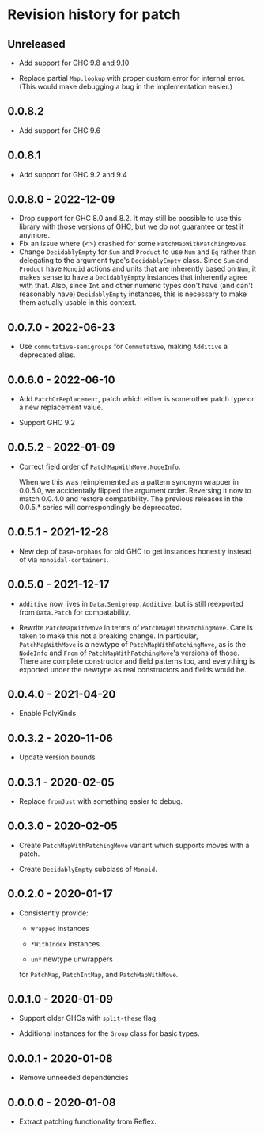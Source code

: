 # Revision history for patch

## Unreleased

* Add support for GHC 9.8 and 9.10

* Replace partial `Map.lookup` with proper custom error for internal error.
  (This would make debugging a bug in the implementation easier.)

## 0.0.8.2

* Add support for GHC 9.6

## 0.0.8.1

* Add support for GHC 9.2 and 9.4

## 0.0.8.0 - 2022-12-09

* Drop support for GHC 8.0 and 8.2.  It may still be possible to use this library with those versions of GHC, but we do not guarantee or test it anymore.
* Fix an issue where (<>) crashed for some `PatchMapWithPatchingMove`s.
* Change `DecidablyEmpty` for `Sum` and `Product` to use `Num` and `Eq` rather than delegating to the argument type's `DecidablyEmpty` class.  Since `Sum` and `Product` have `Monoid` actions and units that are inherently based on `Num`, it makes sense to have a `DecidablyEmpty` instances that inherently agree with that.  Also, since `Int` and other numeric types don't have (and can't reasonably have) `DecidablyEmpty` instances, this is necessary to make them actually usable in this context.

## 0.0.7.0 - 2022-06-23

* Use `commutative-semigroups` for `Commutative`, making `Additive` a
  deprecated alias.

## 0.0.6.0 - 2022-06-10

* Add `PatchOrReplacement`, patch which either is some other patch type or a
  new replacement value.

* Support GHC 9.2

## 0.0.5.2 - 2022-01-09

* Correct field order of `PatchMapWithMove.NodeInfo`.

  When we this was reimplemented as a pattern synonym wrapper in 0.0.5.0, we
  accidentally flipped the argument order. Reversing it now to match 0.0.4.0
  and restore compatibility. The previous releases in the 0.0.5.\* series will
  correspondingly be deprecated.

## 0.0.5.1 - 2021-12-28

* New dep of `base-orphans` for old GHC to get instances honestly instead of
  via `monoidal-containers`.

## 0.0.5.0 - 2021-12-17

* `Additive` now lives in `Data.Semigroup.Additive`, but is still reexported
  from `Data.Patch` for compatability.

* Rewrite `PatchMapWithMove` in terms of `PatchMapWithPatchingMove`.
  Care is taken to make this not a breaking change.
  In particular, `PatchMapWithMove` is a newtype of `PatchMapWithPatchingMove`, as is the `NodeInfo` and `From` of `PatchMapWithPatchingMove`'s versions of those.
  There are complete constructor and field patterns too, and everything is
  exported under the newtype as real constructors and fields would be.

## 0.0.4.0 - 2021-04-20

* Enable PolyKinds

## 0.0.3.2 - 2020-11-06

* Update version bounds

## 0.0.3.1 - 2020-02-05

* Replace `fromJust` with something easier to debug.

## 0.0.3.0 - 2020-02-05

* Create `PatchMapWithPatchingMove` variant which supports moves with a patch.

* Create `DecidablyEmpty` subclass of `Monoid`.

## 0.0.2.0 - 2020-01-17

* Consistently provide:

   - `Wrapped` instances

   - `*WithIndex` instances

   - `un*` newtype unwrappers

  for `PatchMap`, `PatchIntMap`, and `PatchMapWithMove`.

## 0.0.1.0 - 2020-01-09

* Support older GHCs with `split-these` flag.

* Additional instances for the `Group` class for basic types.

## 0.0.0.1 - 2020-01-08

* Remove unneeded dependencies

## 0.0.0.0 - 2020-01-08

* Extract patching functionality from Reflex.
